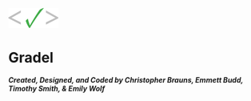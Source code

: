 ![Gradel Logo](symfony_project/web/images/logo100.png)
# Gradel

**_Created, Designed, and Coded by Christopher Brauns, Emmett Budd, Timothy Smith, & Emily Wolf_**

